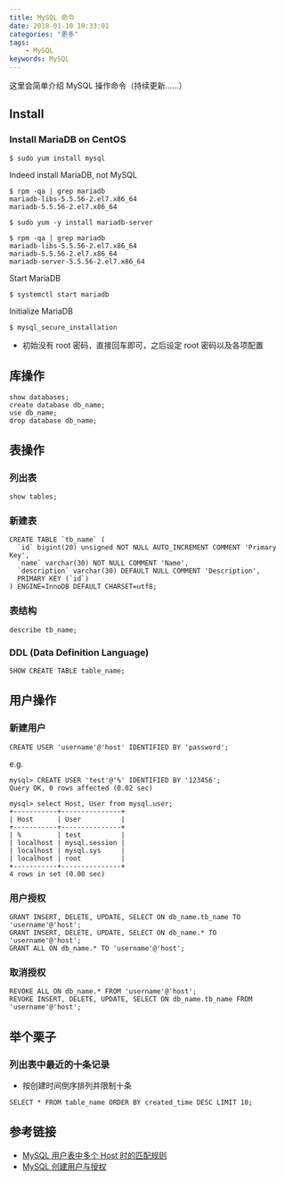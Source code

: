 ```yaml
---
title: MySQL 命令
date: 2018-01-10 10:33:01
categories: "更多"
tags:
    - MySQL
keywords: MySQL
---
```


这里会简单介绍 MySQL 操作命令（持续更新……）

<!-- more -->

## Install

### Install MariaDB on CentOS

```
$ sudo yum install mysql
```

Indeed install MariaDB, not MySQL

```
$ rpm -qa | grep mariadb
mariadb-libs-5.5.56-2.el7.x86_64
mariadb-5.5.56-2.el7.x86_64

$ sudo yum -y install mariadb-server

$ rpm -qa | grep mariadb
mariadb-libs-5.5.56-2.el7.x86_64
mariadb-5.5.56-2.el7.x86_64
mariadb-server-5.5.56-2.el7.x86_64
```

Start MariaDB

```
$ systemctl start mariadb
```

Initialize MariaDB

```
$ mysql_secure_installation
```

- 初始没有 root 密码，直接回车即可，之后设定 root 密码以及各项配置


## 库操作

```mysql
show databases;
create database db_name;
use db_name;
drop database db_name;
```

## 表操作

### 列出表

```mysql
show tables;
```

### 新建表

```mysql
CREATE TABLE `tb_name` (
  `id` bigint(20) unsigned NOT NULL AUTO_INCREMENT COMMENT 'Primary Key',
  `name` varchar(30) NOT NULL COMMENT 'Name',
  `description` varchar(30) DEFAULT NULL COMMENT 'Description',
  PRIMARY KEY (`id`)
) ENGINE=InnoDB DEFAULT CHARSET=utf8;
```

### 表结构

```mysql
describe tb_name;
```

### DDL (Data Definition Language)

```
SHOW CREATE TABLE table_name;
```

## 用户操作

### 新建用户

```mysql
CREATE USER 'username'@'host' IDENTIFIED BY 'password';
```

e.g.

```
mysql> CREATE USER 'test'@'%' IDENTIFIED BY '123456';
Query OK, 0 rows affected (0.02 sec)

mysql> select Host, User from mysql.user;
+-----------+---------------+
| Host      | User          |
+-----------+---------------+
| %         | test          |
| localhost | mysql.session |
| localhost | mysql.sys     |
| localhost | root          |
+-----------+---------------+
4 rows in set (0.00 sec)
```

### 用户授权

```mysql
GRANT INSERT, DELETE, UPDATE, SELECT ON db_name.tb_name TO 'username'@'host';
GRANT INSERT, DELETE, UPDATE, SELECT ON db_name.* TO 'username'@'host';
GRANT ALL ON db_name.* TO 'username'@'host';
```

### 取消授权

```mysql
REVOKE ALL ON db_name.* FROM 'username'@'host';
REVOKE INSERT, DELETE, UPDATE, SELECT ON db_name.tb_name FROM 'username'@'host';
```

## 举个栗子

### 列出表中最近的十条记录

- 按创建时间倒序排列并限制十条

```
SELECT * FROM table_name ORDER BY created_time DESC LIMIT 10;
```

## 参考链接

- [MySQL 用户表中多个 Host 时的匹配规则](http://blog.csdn.net/liuxiao723846/article/details/49583827)
- [MySQL 创建用户与授权](https://www.jianshu.com/p/d7b9c468f20d)

